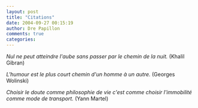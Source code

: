 ```yaml
---
layout: post
title: "Citations"
date: 2004-09-27 00:15:19
author: Dre Papillon
comments: true
categories: 
---
```



*Nul ne peut atteindre l'aube sans passer par le chemin de la nuit.*  (Khalil Gibran)

*L'humour est le plus court chemin d'un homme à un autre.*  (Georges Wolinski)

*Choisir le doute comme philosophie de vie c'est comme choisir l'immobilité comme mode de transport.*  (Yann Martel)